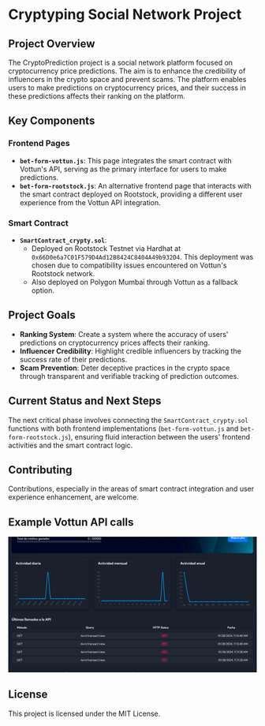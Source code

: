 # Cryptyping Social Network Project

## Project Overview

The CryptoPrediction project is a social network platform focused on cryptocurrency price predictions. The aim is to enhance the credibility of influencers in the crypto space and prevent scams. The platform enables users to make predictions on cryptocurrency prices, and their success in these predictions affects their ranking on the platform.

## Key Components

### Frontend Pages

- **`bet-form-vottun.js`**: This page integrates the smart contract with Vottun's API, serving as the primary interface for users to make predictions.
- **`bet-form-rootstock.js`**: An alternative frontend page that interacts with the smart contract deployed on Rootstock, providing a different user experience from the Vottun API integration.

### Smart Contract

- **`SmartContract_crypty.sol`**:
  - Deployed on Rootstock Testnet via Hardhat at `0x66D0e6a7C01F579D4Ad12B8424C8404A49b932D4`. This deployment was chosen due to compatibility issues encountered on Vottun's Rootstock network.
  - Also deployed on Polygon Mumbai through Vottun as a fallback option.

## Project Goals

- **Ranking System**: Create a system where the accuracy of users' predictions on cryptocurrency prices affects their ranking.
- **Influencer Credibility**: Highlight credible influencers by tracking the success rate of their predictions.
- **Scam Prevention**: Deter deceptive practices in the crypto space through transparent and verifiable tracking of prediction outcomes.

## Current Status and Next Steps

The next critical phase involves connecting the `SmartContract_crypty.sol` functions with both frontend implementations (`bet-form-vottun.js` and `bet-form-rootstock.js`), ensuring fluid interaction between the users' frontend activities and the smart contract logic.

## Contributing

Contributions, especially in the areas of smart contract integration and user experience enhancement, are welcome.

## Example Vottun API calls
![API CALL](https://github.com/raul04x/cryptyping/blob/main/LLamadas_API_vottun.png)

## License


This project is licensed under the MIT License.



